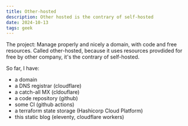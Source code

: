 ```yaml
---
title: Other-hosted
description: Other hosted is the contrary of self-hosted
date: 2024-10-13
tags: geek
---
```

The project: Manage properly and nicely a domain, with code and free resources.
Called other-hosted, because it uses resources provdided for free by other company, it's the contrary of self-hosted.

So far, I have:
* a domain
* a DNS registrar (cloudflare)
* a catch-all MX (cldouflare)
* a code repository (github)
* some CI (github actions)
* a terraform state storage (Hashicorp Cloud Platform)
* this static blog (eleventy, cloudflare workers)
